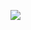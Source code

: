 ![](https://media.giphy.com/media/3o6Zt481isNVuQI1l6/giphy.gif)
<!--[![Top Langs](https://github-readme-stats.vercel.app/api/top-langs/?username=kumusan)](https://github.com/anuraghazra/github-readme-stats)![Anurag's github stats](https://github-readme-stats.vercel.app/api?username=kumusan&show_icons=true&theme=cobalt&hide=stars,prs,issues,contribs) -->
